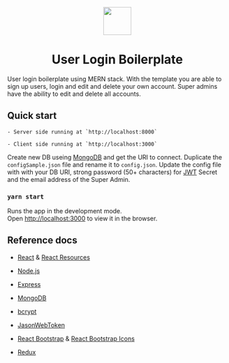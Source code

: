 <p align="center">
  <img src="http://joemilbach.com/assets/icon-512x512.png" width="64"><br/>
</p>
<h1 align="center">User Login Boilerplate</h1>

User login boilerplate using MERN stack. With the template you are able to sign up users, login and edit and delete your own account. Super admins have the ability to edit and delete all accounts.

## Quick start

    - Server side running at `http://localhost:8000`

    - Client side running at `http://localhost:3000`

Create new DB useing [MongoDB](https://www.mongodb.com/) and get the URI to connect. Duplicate the `configSample.json` file and rename it to `config.json`. Update the config file with with your DB URI, strong password (50+ characters) for [JWT](https://jwt.io/) Secret and the email address of the Super Admin.

### `yarn start`

Runs the app in the development mode.<br />
Open [http://localhost:3000](http://localhost:3000) to view it in the browser.

## Reference docs

- [React](https://reactjs.org/) & [React Resources](https://reactresources.com/)

- [Node.js](https://nodejs.org/en/)

- [Express](http://expressjs.com/)

- [MongoDB](https://www.mongodb.com/)

- [bcrypt](https://github.com/dcodeIO/bcrypt.js)

- [JasonWebToken](https://jwt.io/)

- [React Bootstrap](https://react-bootstrap.github.io/) & [React Bootstrap Icons](https://github.com/ismamz/react-bootstrap-icons)

- [Redux](https://redux.js.org/)
